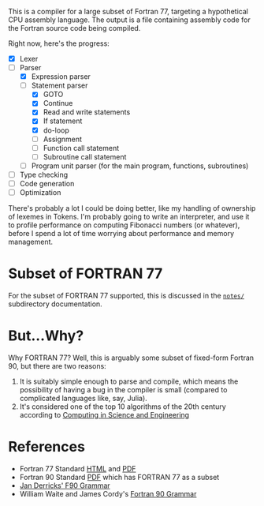 This is a compiler for a large subset of Fortran 77, targeting a
hypothetical CPU assembly language. The output is a file containing
assembly code for the Fortran source code being compiled.

Right now, here's the progress:
- [X] Lexer
- [ ] Parser
  - [X] Expression parser
  - [ ] Statement parser
    - [X] GOTO
    - [X] Continue
    - [X] Read and write statements
    - [X] If statement
    - [X] do-loop
    - [ ] Assignment
    - [ ] Function call statement
    - [ ] Subroutine call statement
  - [ ] Program unit parser (for the main program, functions, subroutines)
- [ ] Type checking
- [ ] Code generation
- [ ] Optimization

There's probably a lot I could be doing better, like my handling of
ownership of lexemes in Tokens. I'm probably going to write an
interpreter, and use it to profile performance on computing Fibonacci
numbers (or whatever), before I spend a lot of time worrying about
performance and memory management.

# Subset of FORTRAN 77

For the subset of FORTRAN 77 supported, this is discussed in the [`notes/`](./notes/)
subdirectory documentation.

# But...Why? 

Why FORTRAN 77? Well, this is arguably some subset of fixed-form Fortran
90, but there are two reasons:

1. It is suitably simple enough to parse and compile, which means the
   possibility of having a bug in the compiler is small (compared to
   complicated languages like, say, Julia).
2. It's considered one of the top 10 algorithms of the 20th century
   according to [Computing in Science and Engineering](https://www.computer.org/csdl/magazine/cs/2000/01/c1022/13rRUxBJhBm)
   
# References

- Fortran 77 Standard [HTML](https://wg5-fortran.org/ARCHIVE/Fortran77.html)
  and [PDF](https://nvlpubs.nist.gov/nistpubs/Legacy/FIPS/fipspub69-1.pdf)
- Fortran 90 Standard [PDF](https://wg5-fortran.org/N001-N1100/N692.pdf) which has FORTRAN 77 as a subset
- [Jan Derricks' F90 Grammar](https://slebok.github.io/zoo/fortran/f90/derricks/extracted/index.html)
- William Waite and James Cordy's [Fortran 90 Grammar](https://slebok.github.io/zoo/fortran/f90/waite-cordy/extracted/index.html)
